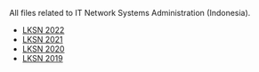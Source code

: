All files related to IT Network Systems Administration (Indonesia).

- [LKSN 2022](https://github.com/itnsa-id/itnsa-id.github.io/tree/main/lksn-2022)
- [LKSN 2021](https://github.com/itnsa-id/itnsa-id.github.io/tree/main/lksn-2021)
- [LKSN 2020](https://github.com/itnsa-id/itnsa-id.github.io/tree/main/lksn-2020)
- [LKSN 2019](https://github.com/itnsa-id/itnsa-id.github.io/tree/main/lksn-2019)
